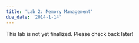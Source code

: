 ```yaml
---
title: 'Lab 2: Memory Management'
due_date: '2014-1-14'
---
```


This lab is not yet finalized. Please check back later!

